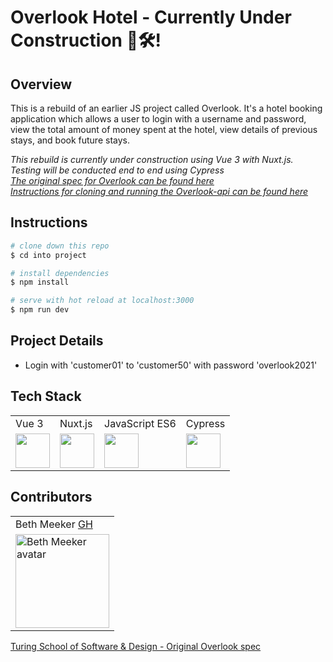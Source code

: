 # Overlook Hotel - Currently Under Construction 🦺🛠!

## Overview
This is a rebuild of an earlier JS project called Overlook. It's a hotel booking application which allows a user to login with a username and password, view the total amount of money spent at the hotel, view details of previous stays, and book future stays.  

*This rebuild is currently under construction using Vue 3 with Nuxt.js. Testing will be conducted end to end using Cypress*  
*[The original spec for Overlook can be found here](https://frontend.turing.edu/projects/overlook.html)*  
*[Instructions for cloning and running the Overlook-api can be found here](https://github.com/turingschool-examples/overlook-api)*

## Instructions

```bash
# clone down this repo
$ cd into project

# install dependencies
$ npm install

# serve with hot reload at localhost:3000
$ npm run dev
```

## Project Details
  * Login with 'customer01' to 'customer50' with password 'overlook2021'

## Tech Stack
<table>
  <tr>
    <td>Vue 3</td>
    <td>Nuxt.js</td>
    <td>JavaScript ES6</td>
    <td>Cypress</td>
  </tr>
  <tr>
    <td><img width="55" src="https://raw.githubusercontent.com/gilbarbara/logos/master/logos/vue.svg"/></td>
    <td><img width="55" src="https://raw.githubusercontent.com/gilbarbara/logos/master/logos/nuxt.svg"/></td>   
    <td><img width="55" src="https://raw.githubusercontent.com/gilbarbara/logos/master/logos/javascript.svg"/></td>
    <td><img width="55" src="https://raw.githubusercontent.com/gilbarbara/logos/master/logos/cypress.svg"/></td>
  </tr>
</table>

## Contributors
<table>
  <tr>
   <td> Beth Meeker <a href="https://github.com/meekb">GH</td>
  </tr>
  </tr>
    <td><img src="https://avatars.githubusercontent.com/u/76264735?v=4" alt="Beth Meeker avatar"
    width="150" height="auto" /></td>
  </tr>
</table>

[Turing School of Software & Design - Original Overlook spec](https://frontend.turing.edu/projects/overlook.html)
